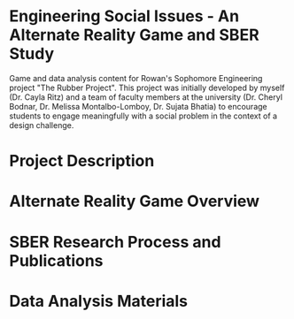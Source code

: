 # Engineering Social Issues - An Alternate Reality Game and SBER Study
Game and data analysis content for Rowan's Sophomore Engineering project "The Rubber Project". This project was initially developed by myself (Dr. Cayla Ritz) and a team of faculty members at the university (Dr. Cheryl Bodnar, Dr. Melissa Montalbo-Lomboy, Dr. Sujata Bhatia) to encourage students to engage meaningfully with a social problem in the context of a design challenge. 
# Project Description

# Alternate Reality Game Overview

# SBER Research Process and Publications 

# Data Analysis Materials 
